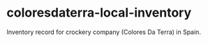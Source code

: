 # coloresdaterra-local-inventory
 Inventory record for crockery company (Colores Da Terra) in Spain.
